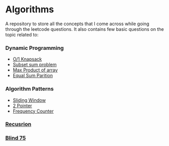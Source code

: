 # Algorithms
A  repository to store all the concepts that I come across while going through the leetcode questions.
It also contains few basic questions on the topic related to:

### Dynamic Programming
* [O/1 Knapsack](./Dynamic_Prog/knapsack.js)
* [Subset sum problem](./Dynamic_Prog/subSetProb.js)
* [Max Product of array](./Dynamic_Prog/maxProd.js)
* [Equal Sum Parition](./Dynamic_Prog/equalSumPartition.js)
### Algorithm Patterns
* [Sliding Window](./Patterns/SlidingWindow_Pattern)
* [2 Pointer](./Patterns/Multiple_Pointer)
* [Frequency Counter](./Patterns/Frequency_Counter)

### [Recusrion](./Recursion)

### [Blind 75](./Blind75)

